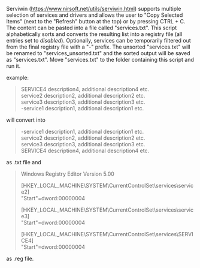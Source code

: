 Serviwin (https://www.nirsoft.net/utils/serviwin.html) supports multiple selection of services and drivers and allows the user to "Copy Selected Items" (next to the "Refresh" button at the top) or by pressing CTRL + C. The content can be pasted into a file called "services.txt". This script alphabetically sorts and converts the resulting list into a registry file (all entries set to *disabled*). Optionally, services can be temporarily filtered out from the final registry file with a "-" prefix. The unsorted "services.txt" will be renamed to "services_unsorted.txt" and the sorted output will be saved as "services.txt". Move "services.txt" to the folder containing this script and run it.

example:

>SERVICE4 description4, additional description4 etc.  
>service2 description2, additional description2 etc.  
>service3 description3, additional description3 etc.  
>-service1 description1, additional description1 etc.  

will convert into

>-service1 description1, additional description1 etc.  
>service2 description2, additional description2 etc.  
>service3 description3, additional description3 etc.  
>SERVICE4 description4, additional description4 etc.  

as .txt file and

>Windows Registry Editor Version 5.00
>
>[HKEY_LOCAL_MACHINE\SYSTEM\CurrentControlSet\services\service2]  
>"Start"=dword:00000004
>
>[HKEY_LOCAL_MACHINE\SYSTEM\CurrentControlSet\services\service3]  
>"Start"=dword:00000004
>
>[HKEY_LOCAL_MACHINE\SYSTEM\CurrentControlSet\services\SERVICE4]  
>"Start"=dword:00000004

as .reg file.
